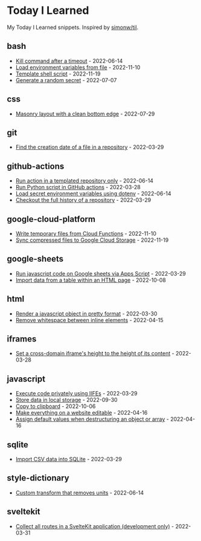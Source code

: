 # Today I Learned

My Today I Learned snippets. Inspired by [simonw/til](https://github.com/simonw/til).

<!-- entries: start -->

## bash

- [Kill command after a timeout](bash/kill-command-after-timeout.md) - 2022-06-14
- [Load environment variables from file](bash/load-environment-variables-from-file.md) - 2022-11-10
- [Template shell script](bash/template-shell-script.md) - 2022-11-19
- [Generate a random secret](bash/generate-random-secret.md) - 2022-07-07

## css

- [Masonry layout with a clean bottom edge](css/masonry-layout-with-clean-bottom-edge.md) - 2022-07-29

## git

- [Find the creation date of a file in a repository](git/get-date-of-first-commit.md) - 2022-03-29

## github-actions

- [Run action in a templated repository only](github-actions/run-action-in-templated-repo-only.md) - 2022-06-14
- [Run Python script in GitHub actions](github-actions/run-python-script.md) - 2022-03-28
- [Load secret environment variables using dotenv](github-actions/load-secret-env-variables-using-dotenv.md) - 2022-06-14
- [Checkout the full history of a repository](github-actions/checkout-full-history-of-repo.md) - 2022-03-29

## google-cloud-platform

- [Write temporary files from Cloud Functions](google-cloud-platform/write-temporary-files-from-cloud-functions.md) - 2022-11-10
- [Sync compressed files to Google Cloud Storage](google-cloud-platform/sync-compressed-files-to-storage.md) - 2022-11-19

## google-sheets

- [Run javascript code on Google sheets via Apps Script](google-sheets/run-js-via-app-scripts.md) - 2022-03-29
- [Import data from a table within an HTML page](google-sheets/import-data-from-a-table-within-an-html-page.md) - 2022-10-08

## html

- [Render a javascript object in pretty format](html/render-js-object-in-pretty-format.md) - 2022-03-30
- [Remove whitespace between inline elements](html/remove-whitespace-between-inline-elements.md) - 2022-04-15

## iframes

- [Set a cross-domain iframe's height to the height of its content](iframes/set-iframe-height-to-the-height-of-its-content.md) - 2022-03-28

## javascript

- [Execute code privately using IIFEs](javascript/execute-code-privately-using-iifes.md) - 2022-03-29
- [Store data in local storage](javascript/store-data-in-local-storage.md) - 2022-09-30
- [Copy to clipboard](javascript/copy-to-clipboard.md) - 2022-10-06
- [Make everything on a website editable](javascript/make-everything-on-a-website-editable.md) - 2022-04-16
- [Assign default values when destructuring an object or array](javascript/assign-default-values-when-destructuring-an-object-or-array.md) - 2022-04-16

## sqlite

- [Import CSV data into SQLite](sqlite/import-csv-data-into-sqlite.md) - 2022-03-29

## style-dictionary

- [Custom transform that removes units](style-dictionary/custom-transform-to-remove-units.md) - 2022-06-14

## sveltekit

- [Collect all routes in a SvelteKit application (development only)](sveltekit/collect-all-routes.md) - 2022-03-31

